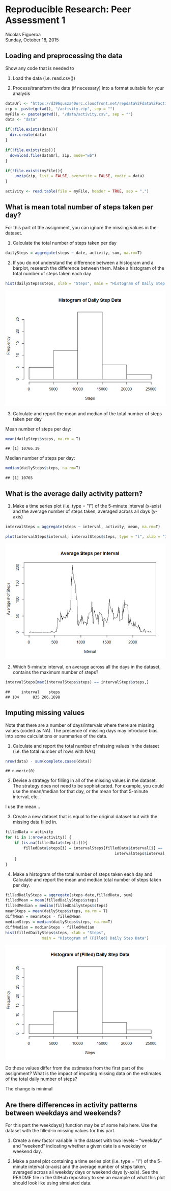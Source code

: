 # Reproducible Research: Peer Assessment 1
Nicolas Figueroa  
Sunday, October 18, 2015  


## Loading and preprocessing the data

Show any code that is needed to

1. Load the data (i.e. read.csv())

2. Process/transform the data (if necessary) into a format suitable for your analysis



```r
dataUrl <- "https://d396qusza40orc.cloudfront.net/repdata%2Fdata%2Factivity.zip"
zip <- paste(getwd(), "/activity.zip", sep = "")
myFile <- paste(getwd(), "/data/activity.csv", sep = "")
data <- "data"
```



```r
if(!file.exists(data)){
  dir.create(data)
}
```




```r
if(!file.exists(zip)){
  download.file(dataUrl, zip, mode="wb")
}
```



```r
if(!file.exists(myFile)){
    unzip(zip, list = FALSE, overwrite = FALSE, exdir = data)
}
```



```r
activity <- read.table(file = myFile, header = TRUE, sep = ",")
```


## What is mean total number of steps taken per day?

For this part of the assignment, you can ignore the missing values in the dataset.

1. Calculate the total number of steps taken per day


```r
dailySteps = aggregate(steps ~ date, activity, sum, na.rm=T)
```


2. If you do not understand the difference between a histogram and a barplot, research the difference between them. Make a histogram of the total number of steps taken each day


```r
hist(dailySteps$steps, xlab = "Steps", main = "Histogram of Daily Step Data")
```

![](Assesment_files/figure-html/unnamed-chunk-7-1.png) 




3. Calculate and report the mean and median of the total number of steps taken per day

Mean number of steps per day:


```r
mean(dailySteps$steps, na.rm = T)
```

```
## [1] 10766.19
```

Median number of steps per day:

```r
median(dailySteps$steps, na.rm=T)
```

```
## [1] 10765
```


## What is the average daily activity pattern?

1. Make a time series plot (i.e. type = "l") of the 5-minute interval (x-axis) and the average number of steps taken, averaged across all days (y-axis)


```r
intervalSteps = aggregate(steps ~ interval, activity, mean, na.rm=T)
```



```r
plot(intervalSteps$interval, intervalSteps$steps, type = "l", xlab = "Interval", ylab = "Average # of Steps", main = "Average Steps per Interval" )
```

![](Assesment_files/figure-html/unnamed-chunk-11-1.png) 


2. Which 5-minute interval, on average across all the days in the dataset, contains the maximum number of steps?


```r
intervalSteps[max(intervalSteps$steps) == intervalSteps$steps,]
```

```
##     interval    steps
## 104      835 206.1698
```




## Imputing missing values

Note that there are a number of days/intervals where there are missing values (coded as NA). The presence of missing days may introduce bias into some calculations or summaries of the data.

1. Calculate and report the total number of missing values in the dataset (i.e. the total number of rows with NAs)


```r
nrow(data) - sum(complete.cases(data))
```

```
## numeric(0)
```


2. Devise a strategy for filling in all of the missing values in the dataset. The strategy does not need to be sophisticated. For example, you could use the mean/median for that day, or the mean for that 5-minute interval, etc.

I use the mean...

3. Create a new dataset that is equal to the original dataset but with the missing data filled in.


```r
filledData = activity
for (i in 1:nrow(activity)) {
    if (is.na(filledData$steps[i])){
        filledData$steps[i] = intervalSteps[filledData$interval[i] == 
                                                intervalSteps$interval, 2]
    }
}
```


4. Make a histogram of the total number of steps taken each day and Calculate and report the mean and median total number of steps taken per day. 


```r
filledDailySteps = aggregate(steps~date,filledData, sum)
filledMean = mean(filledDailySteps$steps)
filledMedian = median(filledDailySteps$steps)
meanSteps = mean(dailySteps$steps, na.rm = T)
diffMean = meanSteps - filledMean
medianSteps = median(dailySteps$steps, na.rm=T)
diffMedian = medianSteps - filledMedian
hist(filledDailySteps$steps, xlab = "Steps", 
                main = "Histogram of (Filled) Daily Step Data")
```

![](Assesment_files/figure-html/unnamed-chunk-15-1.png) 


Do these values differ from the estimates from the first part of the assignment? 
What is the impact of imputing missing data on the estimates of the total daily number of steps?

The change is minimal



## Are there differences in activity patterns between weekdays and weekends?

For this part the weekdays() function may be of some help here. Use the dataset with the filled-in missing values for this part.

1. Create a new factor variable in the dataset with two levels – “weekday” and “weekend” indicating whether a given date is a weekday or weekend day.



2. Make a panel plot containing a time series plot (i.e. type = "l") of the 5-minute interval (x-axis) and the average number of steps taken, averaged across all weekday days or weekend days (y-axis). See the README file in the GitHub repository to see an example of what this plot should look like using simulated data.

